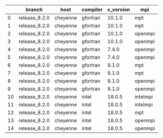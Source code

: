 |    | branch        | host     | compiler   | c_version   | mpi      | m_version   | o_g   | os    | build   |   u_pass |   u_fail |   s_pass |   s_fail |   e_pass |   e_fail |   nuopc_pass |   nuopc_fail | artifacts_hash                                                                                             | modified            |
|----|---------------|----------|------------|-------------|----------|-------------|-------|-------|---------|----------|----------|----------|----------|----------|----------|--------------|--------------|------------------------------------------------------------------------------------------------------------|---------------------|
|  0 | release_8.2.0 | cheyenne | gfortran   | 10.1.0      | mpt      | 2.23        | O     | Linux | Pass    |     8926 |        0 |       49 |        0 |       80 |        0 |           50 |            0 | [artifacts](https://github.com/esmf-org/esmf-test-artifacts/tree/066b9419343950b4367fd3b04e6e5344de60e4d9) | 03/02/2022_12:19:14 |
|  1 | release_8.2.0 | cheyenne | gfortran   | 10.1.0      | mpt      | 2.23        | g     | Linux | Pass    |     8926 |        0 |       49 |        0 |       80 |        0 |           50 |            0 | [artifacts](https://github.com/esmf-org/esmf-test-artifacts/tree/f642a0bfe8027bc79fbf251974b220f841e96a03) | 03/02/2022_12:19:14 |
|  2 | release_8.2.0 | cheyenne | gfortran   | 10.1.0      | openmpi  | 4.0.5       | O     | Linux | Pass    |     8926 |        0 |       49 |        0 |       80 |        0 |           50 |            0 | [artifacts](https://github.com/esmf-org/esmf-test-artifacts/tree/64cb846d44e61c71180ba90762817b5e148115a9) | 03/02/2022_12:19:14 |
|  3 | release_8.2.0 | cheyenne | gfortran   | 10.1.0      | openmpi  | 4.0.5       | g     | Linux | Pass    |     8926 |        0 |       49 |        0 |       80 |        0 |           50 |            0 | [artifacts](https://github.com/esmf-org/esmf-test-artifacts/tree/fbda204ac92c1d9d31376a4d5a8b9108752713aa) | 03/02/2022_12:19:14 |
|  4 | release_8.2.0 | cheyenne | gfortran   | 7.4.0       | openmpi  | 4.0.3       | O     | Linux | Pass    |     8926 |        0 |       49 |        0 |       80 |        0 |           50 |            0 | [artifacts](https://github.com/esmf-org/esmf-test-artifacts/tree/28206674af2e356cfe0e5020e7a9a4da9e338b5c) | 03/02/2022_12:19:14 |
|  5 | release_8.2.0 | cheyenne | gfortran   | 7.4.0       | openmpi  | 4.0.3       | g     | Linux | Pass    |     8926 |        0 |       49 |        0 |       80 |        0 |           50 |            0 | [artifacts](https://github.com/esmf-org/esmf-test-artifacts/tree/5d1a9c30fd97522643f028a4b309d0b0b58903c3) | 03/02/2022_12:19:14 |
|  6 | release_8.2.0 | cheyenne | gfortran   | 9.1.0       | mpt      | 2.22        | O     | Linux | Pass    |     8926 |        0 |       49 |        0 |       80 |        0 |           50 |            0 | [artifacts](https://github.com/esmf-org/esmf-test-artifacts/tree/7be37e4dc897b5cff1c5b2819706c144157ef0ba) | 03/02/2022_12:19:14 |
|  7 | release_8.2.0 | cheyenne | gfortran   | 9.1.0       | mpt      | 2.22        | g     | Linux | Pass    |     8926 |        0 |       49 |        0 |       80 |        0 |           50 |            0 | [artifacts](https://github.com/esmf-org/esmf-test-artifacts/tree/3d6530f447e49bc5f17e946965c764d11cadfb6a) | 03/02/2022_12:19:14 |
|  8 | release_8.2.0 | cheyenne | gfortran   | 9.1.0       | openmpi  | 4.0.5       | O     | Linux | Pass    |     8926 |        0 |       49 |        0 |       80 |        0 |           50 |            0 | [artifacts](https://github.com/esmf-org/esmf-test-artifacts/tree/8171e339f3d4c4caa20658c7108a48c5f3ab11f7) | 03/02/2022_12:19:14 |
|  9 | release_8.2.0 | cheyenne | gfortran   | 9.1.0       | openmpi  | 4.0.5       | g     | Linux | Pass    |     8926 |        0 |       49 |        0 |       80 |        0 |           50 |            0 | [artifacts](https://github.com/esmf-org/esmf-test-artifacts/tree/243687853ecf230a603a450efc24782e3f1a7be4) | 03/02/2022_12:19:14 |
| 10 | release_8.2.0 | cheyenne | intel      | 18.0.5      | intelmpi | 2018.4.274  | O     | Linux | Pass    |     8926 |        0 |       49 |        0 |       80 |        0 |           50 |            0 | [artifacts](https://github.com/esmf-org/esmf-test-artifacts/tree/b46cd35a12e7e985b01c830089626cf2b3971ea5) | 03/02/2022_12:19:14 |
| 11 | release_8.2.0 | cheyenne | intel      | 18.0.5      | intelmpi | 2018.4.274  | g     | Linux | Pass    |     8926 |        0 |       49 |        0 |       80 |        0 |           50 |            0 | [artifacts](https://github.com/esmf-org/esmf-test-artifacts/tree/2fd84f8d92a9e216934f591062a9864686c490d0) | 03/02/2022_12:19:14 |
| 12 | release_8.2.0 | cheyenne | intel      | 18.0.5      | mpt      | 2.19        | O     | Linux | Pass    |     8926 |        0 |       49 |        0 |       80 |        0 |           50 |            0 | [artifacts](https://github.com/esmf-org/esmf-test-artifacts/tree/16588d7936d6b6fdb732a97ae15c5db545765647) | 03/02/2022_12:19:14 |
| 13 | release_8.2.0 | cheyenne | intel      | 18.0.5      | openmpi  | 3.1.4       | O     | Linux | Pass    |     8926 |        0 |       49 |        0 |       80 |        0 |           50 |            0 | [artifacts](https://github.com/esmf-org/esmf-test-artifacts/tree/3b5b2b47d4d8520d8c7e3d747469cad3fb190ff1) | 03/02/2022_12:19:14 |
| 14 | release_8.2.0 | cheyenne | intel      | 18.0.5      | openmpi  | 3.1.4       | g     | Linux | Pass    |     8926 |        0 |       49 |        0 |       80 |        0 |           50 |            0 | [artifacts](https://github.com/esmf-org/esmf-test-artifacts/tree/c661ddbadc4490408c51b2aa396891aa51a491f1) | 03/02/2022_12:19:14 |
